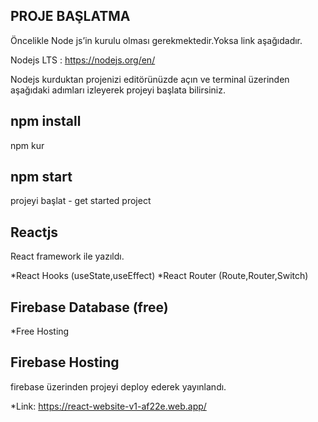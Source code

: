 
## PROJE BAŞLATMA 
Öncelikle Node js’in kurulu olması gerekmektedir.Yoksa link aşağıdadır.

Nodejs LTS : https://nodejs.org/en/

Nodejs kurduktan projenizi editörünüzde açın ve terminal üzerinden aşağıdaki adımları izleyerek projeyi başlata bilirsiniz.

## npm install
npm kur

## npm start
projeyi başlat - get started project

## Reactjs

React framework ile yazıldı.

*React Hooks (useState,useEffect)
*React Router (Route,Router,Switch)


## Firebase  Database (free)

*Free Hosting 

## Firebase Hosting

firebase üzerinden projeyi deploy ederek yayınlandı.

*Link: https://react-website-v1-af22e.web.app/


